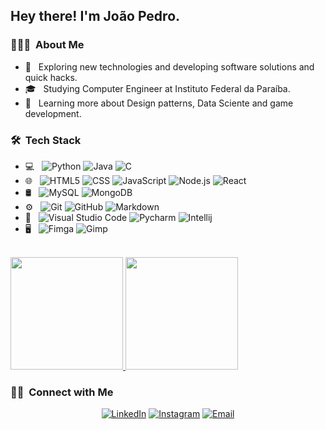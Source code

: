 <h2> Hey there! I'm João Pedro.</h2>

<h3> 👨🏻‍💻 &nbsp;About Me </h3>

- 🤔 &nbsp; Exploring new technologies and developing software solutions and quick hacks.
- 🎓 &nbsp; Studying Computer Engineer at Instituto Federal da Paraíba.
- 🌱 &nbsp; Learning more about Design patterns, Data Sciente and game development.

<h3> 🛠 &nbsp;Tech Stack</h3>

- 💻 &nbsp;
  ![Python](https://img.shields.io/badge/-Python-333333?style=flat&logo=python)
  ![Java](https://img.shields.io/badge/-Java-333333?style=flat&logo=Java&logoColor=007396)
  ![C](https://img.shields.io/badge/-C-333333?style=flat&logo=C&logoColor=00599C)
- 🌐 &nbsp;
  ![HTML5](https://img.shields.io/badge/-HTML5-333333?style=flat&logo=HTML5)
  ![CSS](https://img.shields.io/badge/-CSS-333333?style=flat&logo=CSS3&logoColor=1572B6)
  ![JavaScript](https://img.shields.io/badge/-JavaScript-333333?style=flat&logo=javascript)
  ![Node.js](https://img.shields.io/badge/-Node.js-333333?style=flat&logo=node.js)
  ![React](https://img.shields.io/badge/-React-333333?style=flat&logo=react)
- 🛢 &nbsp;
  ![MySQL](https://img.shields.io/badge/-MySQL-333333?style=flat&logo=mysql)
  ![MongoDB](https://img.shields.io/badge/-MongoDB-333333?style=flat&logo=mongodb)
- ⚙️ &nbsp;
  ![Git](https://img.shields.io/badge/-Git-333333?style=flat&logo=git)
  ![GitHub](https://img.shields.io/badge/-GitHub-333333?style=flat&logo=github)
  ![Markdown](https://img.shields.io/badge/-Markdown-333333?style=flat&logo=markdown)
- 🔧 &nbsp;
  ![Visual Studio Code](https://img.shields.io/badge/-Visual%20Studio%20Code-333333?style=flat&logo=visual-studio-code&logoColor=007ACC)
  ![Pycharm](https://img.shields.io/badge/-Pycharm-333333?style=flat&logo=pycharm&logoColor=ffffff)
  ![Intellij](https://img.shields.io/badge/-Intellij-333333?style=flat&logo=Intellij%20idea&logoColor=007acc)
- 🖥 &nbsp;
  ![Fimga](https://img.shields.io/badge/-Figma-333333?style=flat&logo=figma)
  ![Gimp](https://img.shields.io/badge/-Gimp-333333?style=flat&logo=gimp&logoColor=ff0000)


<br/>

<a href="https://github.com/jpalvesl">
  <img height="180em" src="https://github-readme-stats.vercel.app/api?username=jpalvesl&theme=buefy&show_icons=true" />
  <img height="180em" src="https://github-readme-stats.vercel.app/api/top-langs/?username=jpalvesl&theme=buefy&layout=compact" />
</a>

<br/>

<h3> 🤝🏻 &nbsp;Connect with Me </h3>

<p align="center">
<a href="https://www.linkedin.com/in/jpalvesl/"><img alt="LinkedIn" src="https://img.shields.io/badge/LinkedIn-João%20Lima-blue?style=flat-square&logo=linkedin"></a>
<a href="https://www.instagram.com/jpalvesl/"><img alt="Instagram" src="https://img.shields.io/badge/Instagram-jpalvesl-blue?style=flat-square&logo=instagram"></a>
<a href="mailto:jpalvesl101@gmail.com"><img alt="Email" src="https://img.shields.io/badge/Email-jpalvesl101@gmail.com-blue?style=flat-square&logo=gmail"></a>
</p>
